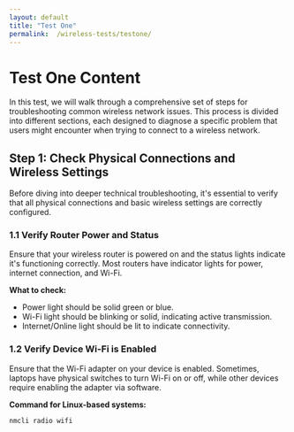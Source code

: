 ```yaml
---
layout: default
title: "Test One"
permalink:  /wireless-tests/testone/
---
```


# Test One Content

In this test, we will walk through a comprehensive set of steps for troubleshooting common wireless network issues. This process is divided into different sections, each designed to diagnose a specific problem that users might encounter when trying to connect to a wireless network.

## Step 1: Check Physical Connections and Wireless Settings

Before diving into deeper technical troubleshooting, it's essential to verify that all physical connections and basic wireless settings are correctly configured.

### 1.1 Verify Router Power and Status

Ensure that your wireless router is powered on and the status lights indicate it's functioning correctly. Most routers have indicator lights for power, internet connection, and Wi-Fi.

**What to check:**
- Power light should be solid green or blue.
- Wi-Fi light should be blinking or solid, indicating active transmission.
- Internet/Online light should be lit to indicate connectivity.

### 1.2 Verify Device Wi-Fi is Enabled

Ensure that the Wi-Fi adapter on your device is enabled. Sometimes, laptops have physical switches to turn Wi-Fi on or off, while other devices require enabling the adapter via software.

**Command for Linux-based systems:**

```bash
nmcli radio wifi
```


